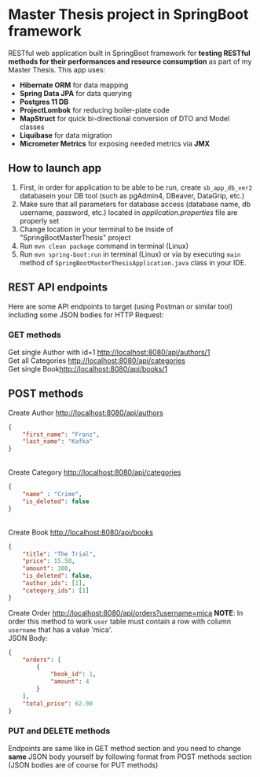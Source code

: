 # Master Thesis project in SpringBoot framework
RESTful web application built in SpringBoot framework for **testing RESTful methods for their performances and resource consumption** as part of my Master Thesis. This app uses:
* **Hibernate ORM** for data mapping
* **Spring Data JPA** for data querying
* **Postgres 11 DB**
* **ProjectLombok** for reducing boiler-plate code
* **MapStruct** for quick bi-directional conversion of DTO and Model classes
* **Liquibase** for data migration 
* **Micrometer Metrics** for exposing needed metrics via **JMX**


## How to launch app
1) First, in order for application to be able to be run, create `sb_app_db_ver2` databasein your DB tool (such as pgAdmin4, DBeaver, DataGrip, etc.)
2) Make sure that all parameters for database access (database name, db username, password, etc.) located in *application.properties* file are properly set
3) Change location in your terminal to be inside of "SpringBootMasterThesis" project
4) Run `mvn clean package` command in terminal (Linux)
5) Run `mvn spring-boot:run` in terminal (Linux) or via by executing `main` method of `SpringBootMasterThesisApplication.java` class in your IDE.


## REST API endpoints
Here are some API endpoints to target (using Postman or similar tool) including some JSON bodies for HTTP Request:

### GET methods
Get single Author with id=1 [http://localhost:8080/api/authors/1](http://localhost:8080/api/authors/1)<br/>
Get all Categories [http://localhost:8080/api/categories](http://localhost:8080/api/categories)<br/>
Get single Book[http://localhost:8080/api/books/1](http://localhost:8080/api/books/1)<br/>

## POST methods
Create Author [http://localhost:8080/api/authors](http://localhost:8080/api/authors)

```json
{
	"first_name": "Franz",
	"last_name": "Kafka"
}
```

<br/>Create Category [http://localhost:8080/api/categories](http://localhost:8080/api/categories)
```json
{
	"name" : "Crime",
	"is_deleted": false
}
```

<br/>Create Book [http://localhost:8080/api/books](http://localhost:8080/api/books)
```json
{
	"title": "The Trial",
	"price": 15.50,
	"amount": 300,
	"is_deleted": false,
	"author_ids": [1],
	"category_ids": [1]
}	
```

Create Order [http://localhost:8080/api/orders?username=mica](http://localhost:8080/api/orders?username=mica)
**NOTE**: In order this method to work `user` table must contain a row with column `username` that has a value 'mica'.<br/>
JSON Body:
```json
{
    "orders": [
        {
            "book_id": 1,
            "amount": 4
        }
    ],
    "total_price": 62.00
}
```

### PUT and DELETE methods
Endpoints are same like in GET method section and you need to change **same** JSON body yourself by following format from POST methods section (JSON bodies are of course for PUT methods)
